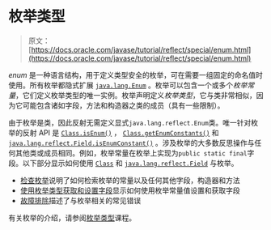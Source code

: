 # 枚举类型

> 原文： [https://docs.oracle.com/javase/tutorial/reflect/special/enum.html](https://docs.oracle.com/javase/tutorial/reflect/special/enum.html)

_enum_ 是一种语言结构，用于定义类型安全的枚举，可在需要一组固定的命名值时使用。所有枚举都隐式扩展 [`java.lang.Enum`](https://docs.oracle.com/javase/8/docs/api/java/lang/Enum.html) 。枚举可以包含一个或多个*枚举常量*，它们定义枚举类型的唯一实例。枚举声明定义*枚举类型*，它与类非常相似，因为它可能包含诸如字段，方法和构造器之类的成员（具有一些限制）。

由于枚举是类，因此反射无需定义显式`java.lang.reflect.Enum`类。唯一针对枚举的反射 API 是 [`Class.isEnum()`](https://docs.oracle.com/javase/8/docs/api/java/lang/Class.html#isEnum--) ， [`Class.getEnumConstants()`](https://docs.oracle.com/javase/8/docs/api/java/lang/Class.html#getEnumConstants--) 和 [`java.lang.reflect.Field.isEnumConstant()`](https://docs.oracle.com/javase/8/docs/api/java/lang/reflect/Field.html#isEnumConstant--) 。涉及枚举的大多数反思操作与任何其他类或成员相同。例如，枚举常量在枚举上实现为`public static final`字段。以下部分显示如何使用 [`Class`](https://docs.oracle.com/javase/8/docs/api/java/lang/Class.html) 和 [`java.lang.reflect.Field`](https://docs.oracle.com/javase/8/docs/api/java/lang/reflect/Field.html) 与枚举。

*   [检查枚举](enumMembers.html)说明了如何检索枚举的常量以及任何其他字段，构造器和方法
*   [使用枚举类型获取和设置字段](enumSetGet.html)显示如何使用枚举常量值设置和获取字段
*   [故障排除](enumTrouble.html)描述了与枚举相关的常见错误

有关枚举的介绍，请参阅[枚举类型](../../java/javaOO/enum.html)课程。